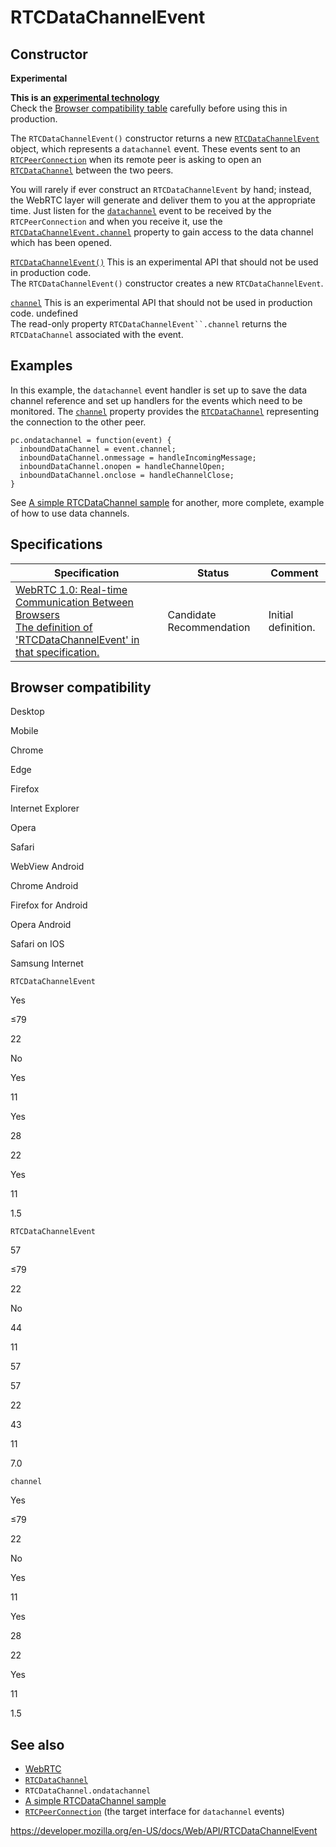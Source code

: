 RTCDataChannelEvent
===================

Constructor
-----------

**Experimental**

**This is an [experimental technology](https://developer.mozilla.org/en-US/docs/MDN/Guidelines/Conventions_definitions#experimental)**  
Check the [Browser compatibility table](#browser_compatibility) carefully before using this in production.

The `RTCDataChannelEvent()` constructor returns a new [`RTCDataChannelEvent`](rtcdatachannelevent) object, which represents a <span class="page-not-created">`datachannel`</span> event. These events sent to an [`RTCPeerConnection`](rtcpeerconnection) when its remote peer is asking to open an [`RTCDataChannel`](rtcdatachannel) between the two peers.

You will rarely if ever construct an `RTCDataChannelEvent` by hand; instead, the WebRTC layer will generate and deliver them to you at the appropriate time. Just listen for the [`datachannel`](rtcpeerconnection/datachannel_event) event to be received by the `RTCPeerConnection` and when you receive it, use the [`RTCDataChannelEvent.channel`](rtcdatachannelevent/channel) property to gain access to the data channel which has been opened.

 [`RTCDataChannelEvent()`](rtcdatachannelevent/rtcdatachannelevent) <span class="icon experimental" viewbox="0 0 100 100" xmlns="http://www.w3.org/2000/svg" role="img"> This is an experimental API that should not be used in production code. </span>   
The `RTCDataChannelEvent()` constructor creates a new `RTCDataChannelEvent`.

 [`channel`](rtcdatachannelevent/channel) <span class="icon experimental" viewbox="0 0 100 100" xmlns="http://www.w3.org/2000/svg" role="img"> This is an experimental API that should not be used in production code. </span> undefined  
The read-only property `RTCDataChannelEvent``.channel` returns the `RTCDataChannel` associated with the event.

Examples
--------

In this example, the `datachannel` event handler is set up to save the data channel reference and set up handlers for the events which need to be monitored. The [`channel`](rtcdatachannelevent/channel) property provides the [`RTCDataChannel`](rtcdatachannel) representing the connection to the other peer.

    pc.ondatachannel = function(event) {
      inboundDataChannel = event.channel;
      inboundDataChannel.onmessage = handleIncomingMessage;
      inboundDataChannel.onopen = handleChannelOpen;
      inboundDataChannel.onclose = handleChannelClose;
    }

See [A simple RTCDataChannel sample](webrtc_api/simple_rtcdatachannel_sample) for another, more complete, example of how to use data channels.

Specifications
--------------

<table><thead><tr class="header"><th>Specification</th><th>Status</th><th>Comment</th></tr></thead><tbody><tr class="odd"><td><a href="https://w3c.github.io/webrtc-pc/#rtcdatachannelevent">WebRTC 1.0: Real-time Communication Between Browsers<br />
<span class="small">The definition of 'RTCDataChannelEvent' in that specification.</span></a></td><td><span class="spec-cr">Candidate Recommendation</span></td><td>Initial definition.</td></tr></tbody></table>

Browser compatibility
---------------------

Desktop

Mobile

Chrome

Edge

Firefox

Internet Explorer

Opera

Safari

WebView Android

Chrome Android

Firefox for Android

Opera Android

Safari on IOS

Samsung Internet

`RTCDataChannelEvent`

Yes

≤79

22

No

Yes

11

Yes

28

22

Yes

11

1.5

`RTCDataChannelEvent`

57

≤79

22

No

44

11

57

57

22

43

11

7.0

`channel`

Yes

≤79

22

No

Yes

11

Yes

28

22

Yes

11

1.5

See also
--------

-   [WebRTC](webrtc_api)
-   [`RTCDataChannel`](rtcdatachannel)
-   <span class="page-not-created">`RTCDataChannel.ondatachannel`</span>
-   [A simple RTCDataChannel sample](webrtc_api/simple_rtcdatachannel_sample)
-   [`RTCPeerConnection`](rtcpeerconnection) (the target interface for `datachannel` events)

<a href="https://developer.mozilla.org/en-US/docs/Web/API/RTCDataChannelEvent" class="_attribution-link">https://developer.mozilla.org/en-US/docs/Web/API/RTCDataChannelEvent</a>
